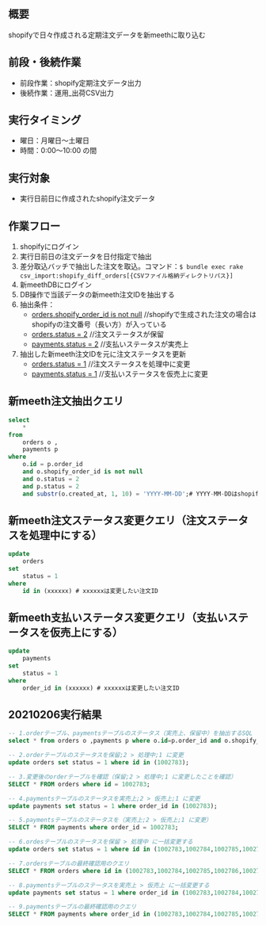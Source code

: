 ## 概要
shopifyで日々作成される定期注文データを新meethに取り込む

## 前段・後続作業
- 前段作業：shopify定期注文データ出力
- 後続作業：運用_出荷CSV出力

## 実行タイミング

- 曜日：月曜日〜土曜日
- 時間：0:00〜10:00 の間

## 実行対象
- 実行日前日に作成されたshopify注文データ

## 作業フロー

1. shopifyにログイン
1. 実行日前日の注文データを日付指定で抽出
1. 差分取込バッチで抽出した注文を取込。コマンド：`$ bundle exec rake csv_import:shopify_diff_orders[{CSVファイル格納ディレクトリパス}]`
1. 新meethDBにログイン
1. DB操作で当該データの新meeth注文IDを抽出する
1. 抽出条件：
   - [orders.shopify_order_id is not null](https://github.com/grrowjp/Meeth/wiki/%E3%83%86%E3%83%BC%E3%83%96%E3%83%AB%E5%AE%9A%E7%BE%A9_orders#orderst) //shopifyで生成された注文の場合はshopifyの注文番号（長い方）が入っている
   - [orders.status = 2](https://github.com/grrowjp/Meeth/wiki/%E3%83%86%E3%83%BC%E3%83%96%E3%83%AB%E5%AE%9A%E7%BE%A9_orders#orderst) //注文ステータスが保留
   - [payments.status = 2](https://docs.google.com/spreadsheets/d/1lUmvenkr5ejjbUE94PmhqNayrkiqSJutftjH3E-JnaU/edit#gid=0&range=133:133) //支払いステータスが実売上
1. 抽出した新meeth注文IDを元に注文ステータスを更新
   - [orders.status = 1](https://github.com/grrowjp/Meeth/wiki/%E3%83%86%E3%83%BC%E3%83%96%E3%83%AB%E5%AE%9A%E7%BE%A9_orders#orderst) //注文ステータスを処理中に変更
   - [payments.status = 1](https://github.com/grrowjp/Meeth/wiki/%E3%83%86%E3%83%BC%E3%83%96%E3%83%AB%E5%AE%9A%E7%BE%A9_orders#orderst) //支払いステータスを仮売上に変更

## 新meeth注文抽出クエリ

```sql
select
	*
from
	orders o ,
	payments p
where
	o.id = p.order_id
	and o.shopify_order_id is not null
	and o.status = 2
	and p.status = 2
	and substr(o.created_at, 1, 10) = 'YYYY-MM-DD';# YYYY-MM-DDはshopify上で指定した日付
```

## 新meeth注文ステータス変更クエリ（注文ステータスを処理中にする）
```sql
update
	orders
set
	status = 1
where
	id in (xxxxxx) # xxxxxxは変更したい注文ID
```

## 新meeth支払いステータス変更クエリ（支払いステータスを仮売上にする）
```sql
update
	payments
set
	status = 1
where
	order_id in (xxxxxx) # xxxxxxは変更したい注文ID
```

## 20210206実行結果
```sql
-- 1.orderテーブル、paymentsテーブルのステータス（実売上、保留中）を抽出するSQL
select * from orders o ,payments p where o.id=p.order_id and o.shopify_order_id is not null and o.status =2 and p.status=2 and substr(o.created_at,1,10) = '2021-02-06';

-- 2.orderテーブルのステータスを保留;2 > 処理中;1 に変更
update orders set status = 1 where id in (1002783);

-- 3.変更後のorderテーブルを確認（保留;2 > 処理中;1 に変更したことを確認）
SELECT * FROM orders where id = 1002783;

-- 4.paymentsテーブルのステータスを実売上;2 > 仮売上;1 に変更
update payments set status = 1 where order_id in (1002783);

-- 5.paymentsテーブルのステータスを（実売上;2 > 仮売上;1 に変更）
SELECT * FROM payments where order_id = 1002783;	

-- 6.ordesテーブルのステータスを保留 > 処理中 に一括変更する
update orders set status = 1 where id in (1002783,1002784,1002785,1002786,1002787,1002788,1002789,1002790,1002791,1002792,1002793,1002794,1002795,1002796,1002797,1002798,1002799,1002800,1002801,1002802,1002803,1002804,1002805,1002806,1002807,1002808,1002809,1002810,1002811,1002812,1002813,1002814,1002815,1002816,1002817,1002818,1002819,1002820,1002821,1002822,1002823,1002824,1002825,1002826,1002827,1002828,1002829,1002830,1002831,1002832,1002833,1002834,1002835,1002836,1002837,1002838,1002839,1002840,1002841,1002842,1002843,1002844,1002845,1002846,1002847,1002848,1002849,1002850,1002851,1002852,1002853,1002854,1002855,1002856,1002857,1002858,1002859,1002860,1002861,1002862,1002863,1002864,1002865,1002866,1002867,1002868,1002869,1002870,1002871,1002872,1002873,1002874,1002875,1002876,1002877,1002878,1002879,1002880,1002881,1002882,1002883,1002884,1002885,1002886,1002887,1002888,1002889,1002890,1002891,1002892,1002893,1002894,1002895,1002896,1002897,1002898,1002899,1002900,1002901,1002902,1002903,1002904,1002905,1002906,1002907,1002908,1002909,1002910,1002911,1002912,1002913,1002914,1002915,1002916,1002917,1002918);

-- 7.ordersテーブルの最終確認用のクエリ
SELECT * FROM orders where id in (1002783,1002784,1002785,1002786,1002787,1002788,1002789,1002790,1002791,1002792,1002793,1002794,1002795,1002796,1002797,1002798,1002799,1002800,1002801,1002802,1002803,1002804,1002805,1002806,1002807,1002808,1002809,1002810,1002811,1002812,1002813,1002814,1002815,1002816,1002817,1002818,1002819,1002820,1002821,1002822,1002823,1002824,1002825,1002826,1002827,1002828,1002829,1002830,1002831,1002832,1002833,1002834,1002835,1002836,1002837,1002838,1002839,1002840,1002841,1002842,1002843,1002844,1002845,1002846,1002847,1002848,1002849,1002850,1002851,1002852,1002853,1002854,1002855,1002856,1002857,1002858,1002859,1002860,1002861,1002862,1002863,1002864,1002865,1002866,1002867,1002868,1002869,1002870,1002871,1002872,1002873,1002874,1002875,1002876,1002877,1002878,1002879,1002880,1002881,1002882,1002883,1002884,1002885,1002886,1002887,1002888,1002889,1002890,1002891,1002892,1002893,1002894,1002895,1002896,1002897,1002898,1002899,1002900,1002901,1002902,1002903,1002904,1002905,1002906,1002907,1002908,1002909,1002910,1002911,1002912,1002913,1002914,1002915,1002916,1002917,1002918);

-- 8.paymentsテーブルのステータスを実売上 > 仮売上 に一括変更する
update payments	set status = 1 where order_id in (1002783,1002784,1002785,1002786,1002787,1002788,1002789,1002790,1002791,1002792,1002793,1002794,1002795,1002796,1002797,1002798,1002799,1002800,1002801,1002802,1002803,1002804,1002805,1002806,1002807,1002808,1002809,1002810,1002811,1002812,1002813,1002814,1002815,1002816,1002817,1002818,1002819,1002820,1002821,1002822,1002823,1002824,1002825,1002826,1002827,1002828,1002829,1002830,1002831,1002832,1002833,1002834,1002835,1002836,1002837,1002838,1002839,1002840,1002841,1002842,1002843,1002844,1002845,1002846,1002847,1002848,1002849,1002850,1002851,1002852,1002853,1002854,1002855,1002856,1002857,1002858,1002859,1002860,1002861,1002862,1002863,1002864,1002865,1002866,1002867,1002868,1002869,1002870,1002871,1002872,1002873,1002874,1002875,1002876,1002877,1002878,1002879,1002880,1002881,1002882,1002883,1002884,1002885,1002886,1002887,1002888,1002889,1002890,1002891,1002892,1002893,1002894,1002895,1002896,1002897,1002898,1002899,1002900,1002901,1002902,1002903,1002904,1002905,1002906,1002907,1002908,1002909,1002910,1002911,1002912,1002913,1002914,1002915,1002916,1002917,1002918);

-- 9.paymentsテーブルの最終確認用のクエリ
SELECT * FROM payments where order_id in (1002783,1002784,1002785,1002786,1002787,1002788,1002789,1002790,1002791,1002792,1002793,1002794,1002795,1002796,1002797,1002798,1002799,1002800,1002801,1002802,1002803,1002804,1002805,1002806,1002807,1002808,1002809,1002810,1002811,1002812,1002813,1002814,1002815,1002816,1002817,1002818,1002819,1002820,1002821,1002822,1002823,1002824,1002825,1002826,1002827,1002828,1002829,1002830,1002831,1002832,1002833,1002834,1002835,1002836,1002837,1002838,1002839,1002840,1002841,1002842,1002843,1002844,1002845,1002846,1002847,1002848,1002849,1002850,1002851,1002852,1002853,1002854,1002855,1002856,1002857,1002858,1002859,1002860,1002861,1002862,1002863,1002864,1002865,1002866,1002867,1002868,1002869,1002870,1002871,1002872,1002873,1002874,1002875,1002876,1002877,1002878,1002879,1002880,1002881,1002882,1002883,1002884,1002885,1002886,1002887,1002888,1002889,1002890,1002891,1002892,1002893,1002894,1002895,1002896,1002897,1002898,1002899,1002900,1002901,1002902,1002903,1002904,1002905,1002906,1002907,1002908,1002909,1002910,1002911,1002912,1002913,1002914,1002915,1002916,1002917,1002918);

```
